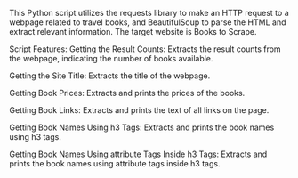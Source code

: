 This Python script utilizes the requests library to make an HTTP request to a webpage related to travel books, and BeautifulSoup to parse the HTML and extract relevant information. The target website is Books to Scrape.

Script Features:
Getting the Result Counts:
Extracts the result counts from the webpage, indicating the number of books available.

Getting the Site Title:
Extracts the title of the webpage.

Getting Book Prices:
Extracts and prints the prices of the books.

Getting Book Links:
Extracts and prints the text of all links on the page.

Getting Book Names Using h3 Tags:
Extracts and prints the book names using h3 tags.

Getting Book Names Using attribute Tags Inside h3 Tags:
Extracts and prints the book names using attribute tags inside h3 tags.

